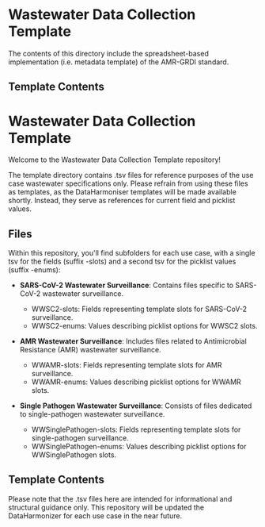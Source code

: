 # Wastewater Data Collection Template

The contents of this directory include the spreadsheet-based implementation (i.e. metadata template) of the AMR-GRDI standard.

## Template Contents

# Wastewater Data Collection Template

Welcome to the Wastewater Data Collection Template repository!

The template directory contains .tsv files for reference purposes of the use case wastewater specifications only. Please refrain from using these files as templates, as the DataHarmoniser templates will be made available shortly. Instead, they serve as references for current field and picklist values.


## Files

Within this repository, you'll find subfolders for each use case, with a single tsv for the fields (suffix -slots) and a second tsv for the picklist values (suffix -enums):

- **SARS-CoV-2 Wastewater Surveillance**: Contains files specific to SARS-CoV-2 wastewater surveillance.
    - WWSC2-slots: Fields representing template slots for SARS-CoV-2 surveillance.
    - WWSC2-enums: Values describing picklist options for WWSC2 slots.

- **AMR Wastewater Surveillance**: Includes files related to Antimicrobial Resistance (AMR) wastewater surveillance.
    - WWAMR-slots: Fields representing template slots for AMR surveillance.
    - WWAMR-enums: Values describing picklist options for WWAMR slots.

- **Single Pathogen Wastewater Surveillance**: Consists of files dedicated to single-pathogen wastewater surveillance.
    - WWSinglePathogen-slots: Fields representing template slots for single-pathogen surveillance.
    - WWSinglePathogen-enums: Values describing picklist options for WWSinglePathogen slots.

## Template Contents

Please note that the .tsv files here are intended for informational and structural guidance only. This repository will be updated the DataHarmonizer for each use case in the near future.
